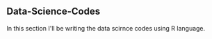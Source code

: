 ## Data-Science-Codes ##
In this section I'll be writing the data scirnce codes using R language.   
   
 
 
